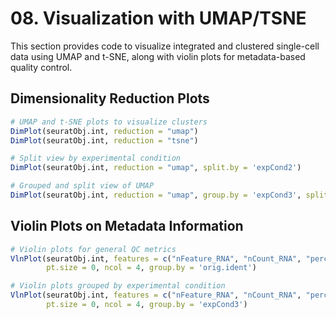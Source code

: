 # 08. Visualization with UMAP/TSNE

This section provides code to visualize integrated and clustered single-cell data using UMAP and t-SNE, 
along with violin plots for metadata-based quality control.

## Dimensionality Reduction Plots

```r
# UMAP and t-SNE plots to visualize clusters
DimPlot(seuratObj.int, reduction = "umap")
DimPlot(seuratObj.int, reduction = "tsne")

# Split view by experimental condition
DimPlot(seuratObj.int, reduction = "umap", split.by = 'expCond2')

# Grouped and split view of UMAP
DimPlot(seuratObj.int, reduction = "umap", group.by = 'expCond3', split.by = 'expCond1')

```

## Violin Plots on Metadata Information

```R
# Violin plots for general QC metrics
VlnPlot(seuratObj.int, features = c("nFeature_RNA", "nCount_RNA", "percent.mt", "rRNA.content"), 
        pt.size = 0, ncol = 4, group.by = 'orig.ident')

# Violin plots grouped by experimental condition
VlnPlot(seuratObj.int, features = c("nFeature_RNA", "nCount_RNA", "percent.mt", "rRNA.content"), 
        pt.size = 0, ncol = 4, group.by = 'expCond3')

```

